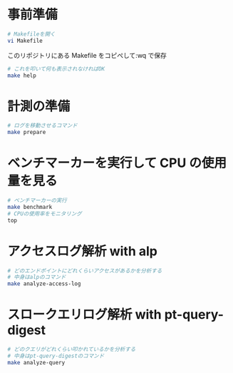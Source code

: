 # 事前準備

```bash
# Makefileを開く
vi Makefile
```

このリポジトリにある Makefile をコピぺして:wq で保存

```bash
# これを叩いて何も表示されなければOK
make help
```

# 計測の準備

```bash
# ログを移動させるコマンド
make prepare
```

# ベンチマーカーを実行して CPU の使用量を見る

```bash
# ベンチマーカーの実行
make benchmark
# CPUの使用率をモニタリング
top
```

# アクセスログ解析 with alp

```bash
# どのエンドポイントにどれくらいアクセスがあるかを分析する
# 中身はalpのコマンド
make analyze-access-log
```

# スロークエリログ解析 with pt-query-digest

```bash
# どのクエリがどれくらい叩かれているかを分析する
# 中身はpt-query-digestのコマンド
make analyze-query
```
